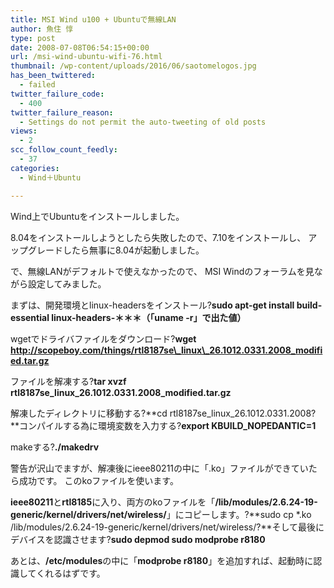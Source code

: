 ```yaml
---
title: MSI Wind u100 + Ubuntuで無線LAN
author: 魚住 惇
type: post
date: 2008-07-08T06:54:15+00:00
url: /msi-wind-ubuntu-wifi-76.html
thumbnail: /wp-content/uploads/2016/06/saotomelogos.jpg
has_been_twittered:
  - failed
twitter_failure_code:
  - 400
twitter_failure_reason:
  - Settings do not permit the auto-tweeting of old posts
views:
  - 2
scc_follow_count_feedly:
  - 37
categories:
  - Wind＋Ubuntu

---
```

Wind上でUbuntuをインストールしました。

8.04をインストールしようとしたら失敗したので、7.10をインストールし、 アップグレードしたら無事に8.04が起動しました。

で、無線LANがデフォルトで使えなかったので、 MSI Windのフォーラムを見ながら設定してみました。

<!--more-->

まずは、開発環境とlinux-headersをインストール?**sudo apt-get install build-essential linux-headers-＊＊＊（「uname -r」で出た値）**

wgetでドライバファイルをダウンロード?**wget http://scopeboy.com/things/rtl8187se\_linux\_26.1012.0331.2008_modified.tar.gz**

ファイルを解凍する?**tar xvzf rtl8187se\_linux\_26.1012.0331.2008_modified.tar.gz**

解凍したディレクトリに移動する?**cd rtl8187se\_linux\_26.1012.0331.2008?**コンパイルする為に環境変数を入力する?**export KBUILD_NOPEDANTIC=1**

makeする?**./makedrv**

警告が沢山でますが、解凍後にieee80211の中に「.ko」ファイルができていたら成功です。 このkoファイルを使います。

**ieee80211**と**rtl8185**に入り、両方のkoファイルを「**/lib/modules/2.6.24-19-generic/kernel/drivers/net/wireless/**」にコピーします。?**sudo cp *.ko /lib/modules/2.6.24-19-generic/kernel/drivers/net/wireless/?**そして最後にデバイスを認識させます?**sudo depmod sudo modprobe r8180**

あとは、**/etc/modules**の中に「**modprobe r8180**」を追加すれば、起動時に認識してくれるはずです。